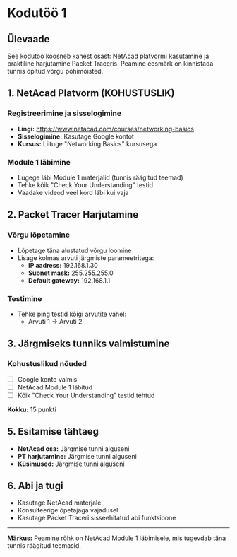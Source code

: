 # Kodutöö 1

## Ülevaade
See kodutöö koosneb kahest osast: NetAcad platvormi kasutamine ja praktiline harjutamine Packet Traceris. Peamine eesmärk on kinnistada tunnis õpitud võrgu põhimõisted.

## 1. NetAcad Platvorm (KOHUSTUSLIK)

### Registreerimine ja sisselogimine
- **Lingi:** https://www.netacad.com/courses/networking-basics
- **Sisselogimine:** Kasutage Google kontot
- **Kursus:** Liituge "Networking Basics" kursusega

### Module 1 läbimine
- Lugege läbi Module 1 materjalid (tunnis räägitud teemad)
- Tehke kõik "Check Your Understanding" testid
- Vaadake videod veel kord läbi kui vaja

## 2. Packet Tracer Harjutamine

### Võrgu lõpetamine
- Lõpetage täna alustatud võrgu loomine
- Lisage kolmas arvuti järgmiste parameetritega:
  - **IP aadress:** 192.168.1.30
  - **Subnet mask:** 255.255.255.0
  - **Default gateway:** 192.168.1.1

### Testimine
- Tehke ping testid kõigi arvutite vahel:
  - Arvuti 1 → Arvuti 2

## 3. Järgmiseks tunniks valmistumine

### Kohustuslikud nõuded
- [ ] Google konto valmis
- [ ] NetAcad Module 1 läbitud
- [ ] Kõik "Check Your Understanding" testid tehtud

**Kokku:** 15 punkti

## 5. Esitamise tähtaeg
- **NetAcad osa:** Järgmise tunni alguseni
- **PT harjutamine:** Järgmise tunni alguseni
- **Küsimused:** Järgmise tunni alguseni

## 6. Abi ja tugi
- Kasutage NetAcad materjale
- Konsulteerige õpetajaga vajadusel
- Kasutage Packet Traceri sisseehitatud abi funktsioone

---
**Märkus:** Peamine rõhk on NetAcad Module 1 läbimisele, mis tugevdab täna tunnis räägitud teemasid.
